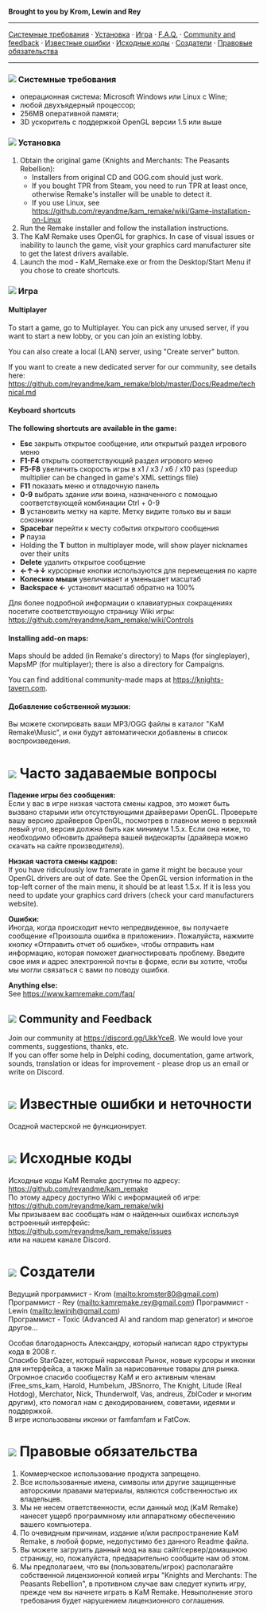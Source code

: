 **Brought to you by Krom, Lewin and Rey**

---

[Системные требования](#системные-требования) · [Установка](#установка) · [Игра](#игра) · [F.A.Q.](#часто-задаваемые-вопросы) · [Community and feedback](#community-and-feedback) · [Известные ошибки](#известные-ошибки-и-неточности) · [Исходные коды](#исходные-коды) · [Создатели](#создатели) · [Правовые обязательства](#правовые-обязательства)

---

### ![](Readme/GUI_0310.gif) Системные требования

- операционная система: Microsoft Windows или Linux с Wine;
- любой двухъядерный процессор;
- 256MB оперативной памяти;
- 3D ускоритель с поддержкой OpenGL версии 1.5 или выше

### ![](Readme/GUI_0303.gif) Установка

1. Obtain the original game (Knights and Merchants: The Peasants Rebellion):
	- Installers from original CD and GOG.com should just work.
	- If you bought TPR from Steam, you need to run TPR at least once, otherwise Remake's installer will be unable to detect it.
	- If you use Linux, see <https://github.com/reyandme/kam_remake/wiki/Game-installation-on-Linux>
1. Run the Remake installer and follow the installation instructions.
1. The KaM Remake uses OpenGL for graphics. In case of visual issues or inability to launch the game, visit your graphics card manufacturer site to get the latest drivers available.
1. Launch the mod - KaM_Remake.exe or from the Desktop/Start Menu if you chose to create shortcuts.

### ![](Readme/GUI_0312.gif) Игра

#### Multiplayer
To start a game, go to Multiplayer. You can pick any unused server, if you want to start a new lobby, or you can join an existing lobby.

You can also create a local (LAN) server, using "Create server" button.

If you want to create a new dedicated server for our community, see details here: <https://github.com/reyandme/kam_remake/blob/master/Docs/Readme/technical.md>

#### Keyboard shortcuts
**The following shortcuts are available in the game:**

- **Esc** закрыть открытое сообщение, или открытый раздел игрового меню
- **F1-F4** открыть соответствующий раздел игрового меню
- **F5-F8** увеличить скорость игры в x1 / x3 / x6 / x10 раз (speedup multiplier can be changed in game's XML settings file)
- **F11** показать меню и отладочную панель
- **0-9** выбрать здание или воина, назначенного с помощью соответствующей комбинации Ctrl + 0-9
- **B** установить метку на карте. Метку видите только вы и ваши союзники
- **Spacebar** перейти к месту события открытого сообщения
- **P** пауза
- Holding the **T** button in multiplayer mode, will show player nicknames over their units
- **Delete** удалить открытое сообщение
- **←↑→↓** курсорные кнопки используются для перемещения по карте
- **Колесико мыши** увеличивает и уменьшает масштаб
- **Backspace ←** установит масштаб обратно на 100%

Для более подробной информации о клавиатурных сокращениях посетите соответствующую страницу Wiki игры:  
<https://github.com/reyandme/kam_remake/wiki/Controls>

#### Installing add-on maps:
Maps should be added (in Remake's directory) to Maps (for singleplayer), MapsMP (for multiplayer); there is also a directory for Campaigns.

You can find additional community-made maps at <https://knights-tavern.com>.

#### Добавление собственной музыки:
Вы можете скопировать ваши MP3/OGG файлы в каталог "KaM Remake\Music", и они будут автоматически добавлены в список воспроизведения.

# ![](Readme/GUI_0311.gif) Часто задаваемые вопросы
**Падение игры без сообщения:**  
Если у вас в игре низкая частота смены кадров, это может быть вызвано старыми или отсутствующими драйверами OpenGL. Проверьте вашу версию драйверов OpenGL, посмотрев в главном меню в верхний левый угол, версия должна быть как минимум 1.5.x. Если она ниже, то необходимо обновить драйвера вашей видеокарты (драйвера можно скачать на сайте производителя).

**Низкая частота смены кадров:**  
If you have ridiculously low framerate in game it might be because your OpenGL drivers are out of date. See the OpenGL version information in the top-left corner of the main menu, it should be at least 1.5.x. If it is less you need to update your graphics card drivers (check your card manufacturers website).

**Ошибки:**  
Иногда, когда происходит нечто непредвиденное, вы получаете сообщение «Произошла ошибка в приложении». Пожалуйста, нажмите кнопку «Отправить отчет об ошибке», чтобы отправить нам информацию, которая поможет диагностировать проблему. Введите свое имя и адрес электронной почты в форме, если вы хотите, чтобы мы могли связаться с вами по поводу ошибки.

**Anything else:**  
See <https://www.kamremake.com/faq/>

## ![](Readme/GUI_0323.gif) Community and Feedback

Join our community at <https://discord.gg/UkkYceR>. We would love your comments, suggestions, thanks, etc.  
If you can offer some help in Delphi coding, documentation, game artwork, sounds, translation or ideas for improvement - please drop us an email or write on Discord. 

# ![](Readme/GUI_0304.gif) Известные ошибки и неточности

Осадной мастерской не функционирует.  

# ![](Readme/GUI_0308.gif) Исходные коды

Исходные коды KaM Remake доступны по адресу:  
<https://github.com/reyandme/kam_remake>  
По этому адресу доступно Wiki с информацией об игре:  
<https://github.com/reyandme/kam_remake/wiki>  
Мы призываем вас сообщать нам о найденных ошибках используя встроенный интерфейс:  
<https://github.com/reyandme/kam_remake/issues>  
или на нашем канале Discord.

# ![](Readme/GUI_0314.gif) Создатели

Ведущий программист  - Krom (<mailto:kromster80@gmail.com>)  
Программист - Rey (<mailto:kamremake.rey@gmail.com>) 
Программист - Lewin (<mailto:lewinjh@gmail.com>)  
Программист - Toxic (Advanced AI and random map generator)
и многое другое...
 
Особая благодарность Александру, который написал ядро структуры кода в 2008 г.  
Спасибо StarGazer, который нарисовал Рынок, новые курсоры и иконки для интерфейса, а также Malin за нарисованные товары для рынка.  
Огромное спасибо сообществу КаМ и его активным членам (Free_sms_kam, Harold, Humbelum, JBSnorro, The Knight, Litude (Real Hotdog), Merchator, Nick, Thunderwolf, Vas, andreus, ZblCoder и многим другим), кто помогал нам с декодированием, советами, идеями и поддержкой.  
В игре использованы иконки от famfamfam и FatCow.  

# ![](Readme/GUI_0322.gif) Правовые обязательства

1. Коммерческое использование продукта запрещено.  
2. Все использованные имена, символы или другие защищенные авторскими правами материалы, являются собственностью их владельцев.  
3. Мы не несем ответственности, если данный мод (KaM Remake) нанесет ущерб программному или аппаратному обеспечению вашего компьютера.  
4. По очевидным причинам, издание и/или распространение KaM Remake, в любой форме, недопустимо без данного Readme файла.  
5. Вы можете загрузить данный мод на ваш сайт/сервер/домашнюю страницу, но, пожалуйста, предварительно сообщите нам об этом.  
6. Мы предполагаем, что вы (пользователь/игрок) располагайте собственной лицензионной копией игры "Knights and Merchants: The Peasants Rebellion", в противном случае вам следует купить игру, прежде чем вы начнете играть в KaM Remake. Невыполнение этого требования будет нарушением лицензионного соглашения.  
